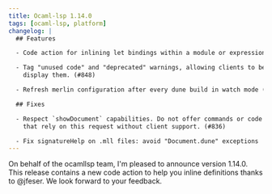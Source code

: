 ```yaml
---
title: Ocaml-lsp 1.14.0
tags: [ocaml-lsp, platform]
changelog: |
  ## Features

  - Code action for inlining let bindings within a module or expression. (#847)

  - Tag "unused code" and "deprecated" warnings, allowing clients to better
    display them. (#848)

  - Refresh merlin configuration after every dune build in watch mode (#853)

  ## Fixes

  - Respect `showDocument` capabilities. Do not offer commands or code actions
    that rely on this request without client support. (#836)

  - Fix signatureHelp on .mll files: avoid "Document.dune" exceptions
---
```


On behalf of the ocamllsp team, I'm pleased to announce version 1.14.0. This release contains a new code action to help you inline definitions thanks to @jfeser. We look forward to your feedback.
